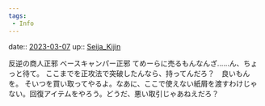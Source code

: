 ```yaml
---
tags:
 - Info
---
```


date:: [2023-03-07](/Daily_Note/2023-03-07.md)
up:: [Seija_Kijin](Bar/Novel/Touhou_Project/Seija_Kijin.md)

反逆の商人正邪
ベースキャンパー正邪
てめーらに売るもんなんざ……ん、ちょっと待て。
ここまでを正攻法で突破したんなら、持ってんだろ？　良いもんを。
そいつを買い取ってやるよ。なあに、ここで使えない紙屑を渡すわけじゃない。回復アイテムをやろう。どうだ、悪い取引じゃあねえだろ？